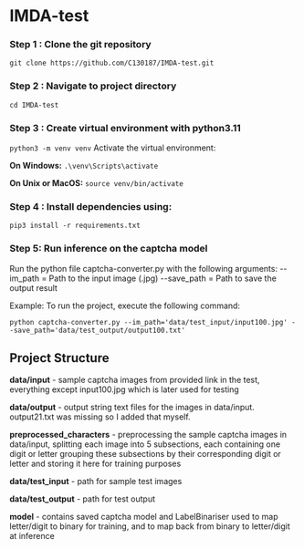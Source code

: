 # IMDA-test

### Step 1 : Clone the git repository
`git clone https://github.com/C130187/IMDA-test.git`

### Step 2 : Navigate to project directory
`cd IMDA-test`

### Step 3 : Create virtual environment with python3.11
`python3 -m venv venv`
Activate the virtual environment:

**On Windows:**
`.\venv\Scripts\activate`

**On Unix or MacOS:**
`source venv/bin/activate`

### Step 4 : Install dependencies using:
`pip3 install -r requirements.txt`

### Step 5: Run inference on the captcha model 

Run the python file captcha-converter.py with the following arguments:
--im_path = Path to the input image (.jpg)
--save_path = Path to save the output result

Example:
To run the project, execute the following command:

`python captcha-converter.py --im_path='data/test_input/input100.jpg' --save_path='data/test_output/output100.txt'`

## Project Structure

**data/input** - sample captcha images from provided link in the test, everything except input100.jpg which is later used for testing

**data/output** - output string text files for the images in data/input. output21.txt was missing so I added that myself.

**preprocessed_characters** - preprocessing the sample captcha images in data/input, splitting each image into 5 subsections, each containing one digit or letter
grouping these subsections by their corresponding digit or letter and storing it here for training purposes

**data/test_input** - path for sample test images

**data/test_output** - path for test output

**model** - contains saved captcha model and LabelBinariser used to map letter/digit to binary for training, and to map back from binary to letter/digit at inference

